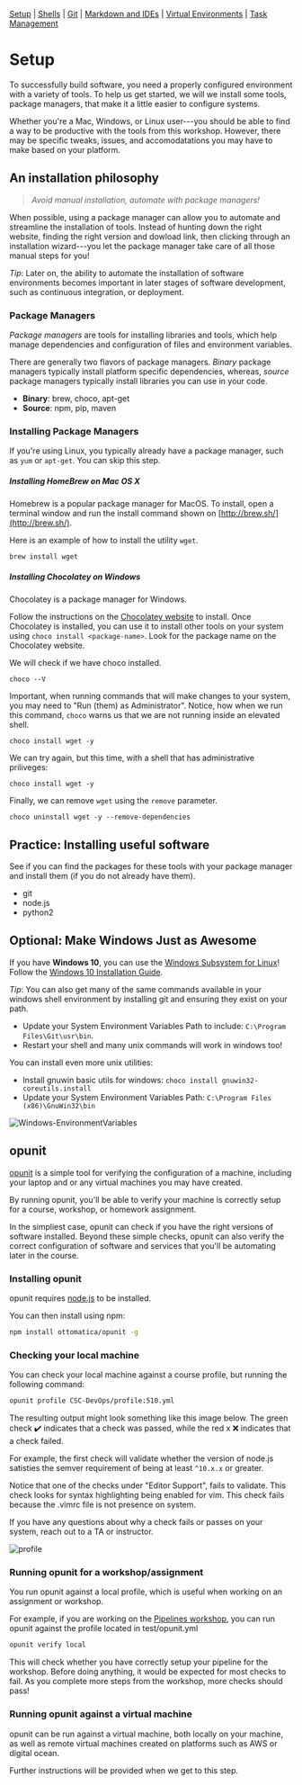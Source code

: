 [Setup](Setup.md#setup) | [Shells](Shells.md#shells) |  [Git](Git.md#git) | [Markdown and IDEs](MarkdownEditors.md#markdown) |  [Virtual Environments](Environments.md#environments) | [Task Management](OnlineTools.md#online-tools)

# Setup

To successfully build software, you need a properly configured environment with a variety of tools. To help us get started, we will we install some tools, package managers, that make it a little easier to configure systems. 

Whether you're a Mac, Windows, or Linux user---you should be able to find a way to be productive with the tools from this workshop. However, there may be specific tweaks, issues, and accomodatations you may have to make based on your platform.

## An installation philosophy

> *Avoid manual installation, automate with package managers!*

When possible, using a package manager can allow you to automate and streamline the installation of tools. Instead of hunting down the right website, finding the right version and dowload link, then clicking through an installation wizard---you let the package manager take care of all those manual steps for you! 

*Tip*: Later on, the ability to automate the installation of software environments becomes important in later stages of software development, such as continuous integration, or deployment.

### Package Managers

*Package managers* are tools for installing libraries and tools, which help manage dependencies and configuration of files and environment variables. 

There are generally two flavors of package managers. *Binary* package managers typically install platform specific dependencies, whereas, *source* package managers typically install libraries you can use in your code.

* **Binary**: brew, choco, apt-get  
* **Source**: npm, pip, maven

### Installing Package Managers

If you're using Linux, you typically already have a package manager, such as `yum` or `apt-get`. You can skip this step.

##### Installing HomeBrew on Mac OS X

Homebrew is a popular package manager for MacOS. To install, open a terminal window and run the install command shown on [http://brew.sh/](http://brew.sh/).

Here is an example of how to install the utility `wget`.
```bash|{type: 'command', platform:'darwin'}
brew install wget
```

##### Installing Chocolatey on Windows

Chocolatey is a package manager for Windows. 

Follow the instructions on the [Chocolatey website](https://chocolatey.org/install) to install. 
Once Chocolatey is installed, you can use it to install other tools on your system using `choco install <package-name>`.  Look for the package name on the Chocolatey website.


We will check if we have choco installed.

```bash|{type: 'command', platform:'win32', failed_when:"!stdout.includes('Chocolatey v')"}
choco --V
```

Important, when running commands that will make changes to your system, you may need to "Run (them) as Administrator". Notice, how when we run this command, `choco` warns us that we are not running inside an elevated shell.

```bash|{type: 'command',platform:'win32'}
choco install wget -y
```

We can try again, but this time, with a shell that has administrative priliveges:

```bash|{type: 'command', privileged: true, platform:'win32'}
choco install wget -y
```

Finally, we can remove `wget` using the `remove` parameter.

```bash|{type: 'command', privileged: true, platform:'win32'}
choco uninstall wget -y --remove-dependencies
```

## Practice: Installing useful software

See if you can find the packages for these tools with your package manager and install them (if you do not already have them).

* git
* node.js
* python2

## Optional: Make Windows Just as Awesome

If you have **Windows 10**, you can use the [Windows Subsystem for Linux](https://docs.microsoft.com/en-us/windows/wsl/about)!  Follow the [Windows 10 Installation Guide](https://docs.microsoft.com/en-us/windows/wsl/install-win10).

*Tip*: You can also get many of the same commands available in your windows shell environment by installing git and ensuring they exist on your path.

* Update your System Environment Variables Path to include: `C:\Program Files\Git\usr\bin`. 
* Restart your shell and many unix commands will work in windows too!

You can install even more unix utilities:
* Install gnuwin basic utils for windows: `choco install gnuwin32-coreutils.install`
* Update your System Environment Variables Path: `C:\Program Files (x86)\GnuWin32\bin`

![Windows-EnvironmentVariables](resources/imgs/win-env.jpg)


## opunit

[opunit](https://github.com/ottomatica/opunit) is a simple tool for verifying the configuration of a machine, including your laptop and or any virtual machines you may have created.

By running opunit, you'll be able to verify your machine is correctly setup for a course, workshop, or homework assignment. 

In the simpliest case, opunit can check if you have the right versions of software installed. Beyond these simple checks, opunit can also verify the correct configuration of software and services that you'll be automating later in the course.

### Installing opunit

opunit requires [node.js](https://nodejs.org/en/) to be installed.

You can then install using npm:

```bash
npm install ottomatica/opunit -g
```

### Checking your local machine

You can check your local machine against a course profile, but running the following command:

```bash
opunit profile CSC-DevOps/profile:510.yml
```

The resulting output might look something like this image below. The green check ✔️ indicates that a check was passed, while the red x ❌ indicates that a check failed.

For example, the first check will validate whether the version of node.js satisties the semver requirement of being at least `^10.x.x` or greater.

Notice that one of the checks under "Editor Support", fails to validate. This check looks for syntax highlighting being enabled for vim. This check fails because the .vimrc file is not presence on system.

If you have any questions about why a check fails or passes on your system, reach out to a TA or instructor.

![profile](resources/imgs/profile.png)

### Running opunit for a workshop/assignment

You run opunit against a local profile, which is useful when working on an assignment or workshop.

For example, if you are working on the [Pipelines workshop](https://github.com/CSC-DevOps/Pipelines), you can run opunit against the profile located in test/opunit.yml

```bash
opunit verify local
```

This will check whether you have correctly setup your pipeline for the workshop. Before doing anything, it would be expected for most checks to fail. As you complete more steps from the workshop, more checks should pass!



### Running opunit against a virtual machine

opunit can be run against a virtual machine, both locally on your machine, as well as remote virtual machines created on platforms such as AWS or digital ocean.

Further instructions will be provided when we get to this step.
